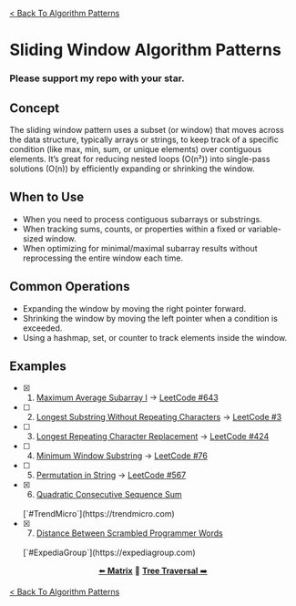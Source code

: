 [< Back To Algorithm Patterns](../../)

# Sliding Window Algorithm Patterns
### Please support my repo with your star.

## Concept
The sliding window pattern uses a subset (or window) that moves across the data structure, typically arrays or strings, to keep track of a specific condition (like max, min, sum, or unique elements) over contiguous elements. It’s great for reducing nested loops (O(n²)) into single-pass solutions (O(n)) by efficiently expanding or shrinking the window.

## When to Use
- When you need to process contiguous subarrays or substrings.
- When tracking sums, counts, or properties within a fixed or variable-sized window.
- When optimizing for minimal/maximal subarray results without reprocessing the entire window each time.

## Common Operations
- Expanding the window by moving the right pointer forward.
- Shrinking the window by moving the left pointer when a condition is exceeded.
- Using a hashmap, set, or counter to track elements inside the window.

## Examples
- [x] 1. [Maximum Average Subarray I](maximum_average_subarray_i/) → [LeetCode #643](https://leetcode.com/problems/maximum-average-subarray-i)

- [ ] 2. [Longest Substring Without Repeating Characters]() → [LeetCode #3](https://leetcode.com/problems/longest-substring-without-repeating-characters)

- [ ] 3. [Longest Repeating Character Replacement]() → [LeetCode #424](https://leetcode.com/problems/longest-repeating-character-replacement)

- [ ] 4. [Minimum Window Substring]() → [LeetCode #76](https://leetcode.com/problems/minimum-window-substring)

- [ ] 5. [Permutation in String]() → [LeetCode #567](https://leetcode.com/problems/permutation-in-string)

- [x] 6. [Quadratic Consecutive Sequence Sum](quadratic_consecutive_sequence_sum/)
  <br>
  [`#TrendMicro`](https://trendmicro.com)

- [x] 7. [Distance Between Scrambled Programmer Words](distance_between_scrambled_programmer_words/)
  <br>
  [`#ExpediaGroup`](https://expediagroup.com)

<p align="center">
  <a href="../matrix">⬅️ <strong>Matrix</strong></a>
  🔸
  <a href="../tree_traversal"><strong>Tree Traversal</strong> ➡️</a>
</p>

[< Back To Algorithm Patterns](../../)
